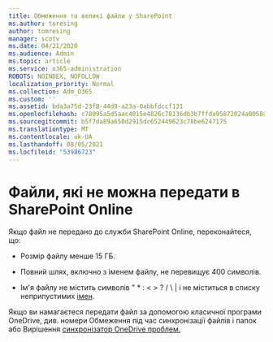 ```yaml
---
title: Обмеження та великі файли у SharePoint
ms.author: toresing
author: tomresing
manager: scotv
ms.date: 04/21/2020
ms.audience: Admin
ms.topic: article
ms.service: o365-administration
ROBOTS: NOINDEX, NOFOLLOW
localization_priority: Normal
ms.collection: Adm_O365
ms.custom: ''
ms.assetid: bda3a75d-23f8-44d9-a23a-0abbfdccf131
ms.openlocfilehash: c78095a5d5aac4015e4826c78136db3b7ffda95872024a0058a7e8f8b2ccef4b
ms.sourcegitcommit: b5f7da89a650d2915dc652449623c78be6247175
ms.translationtype: MT
ms.contentlocale: uk-UA
ms.lasthandoff: 08/05/2021
ms.locfileid: "53986723"
---
```

# <a name="files-that-cant-be-uploaded-to-sharepoint-online"></a>Файли, які не можна передати в SharePoint Online

Якщо файл не передано до служби SharePoint Online, переконайтеся, що:
  
- Розмір файлу менше 15 ГБ.
    
- Повний шлях, включно з іменем файлу, не перевищує 400 символів.
    
- Ім'я файлу не містить символів " \* : \< \> ? / \ | і не міститься в списку неприпустимих [імен](https://go.microsoft.com/fwlink/?linkid=866430).
    
Якщо ви намагаєтеся передати файл за допомогою класичної програми [](https://go.microsoft.com/fwlink/p/?LinkID=717734) OneDrive, див. номери Обмеження під час синхронізації файлів і папок або Вирішення [синхронізатор OneDrive проблем.](https://go.microsoft.com/fwlink/?linkid=866431)
  

